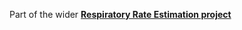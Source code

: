 Part of the wider **[Respiratory Rate Estimation project](http://peterhcharlton.github.io/RRest/index.html)**
